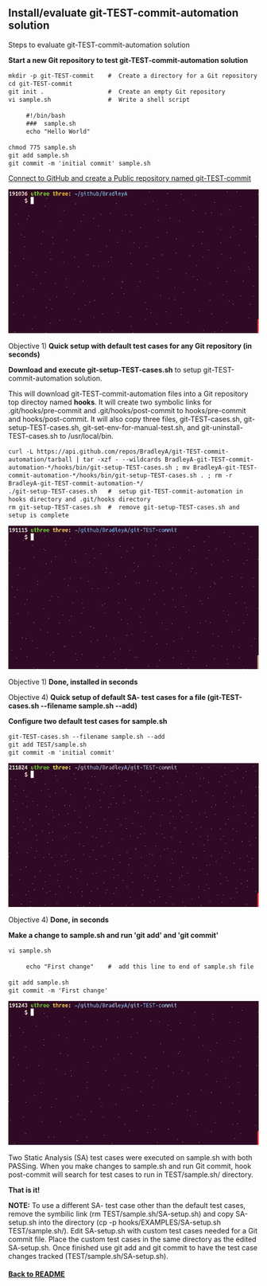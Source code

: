 ## Install/evaluate git-TEST-commit-automation solution
Steps to evaluate git-TEST-commit-automation solution

**Start a new Git repository to test git-TEST-commit-automation solution**

    mkdir -p git-TEST-commit    #  Create a directory for a Git repository
    cd git-TEST-commit
    git init .                  #  Create an empty Git repository
    vi sample.sh                #  Write a shell script
    
         #!/bin/bash
         ###  sample.sh 
         echo "Hello World"
    
    chmod 775 sample.sh
    git add sample.sh
    git commit -m 'initial commit' sample.sh

[Connect to GitHub and create a Public repository named git-TEST-commit](https://help.github.com/en/github/creating-cloning-and-archiving-repositories/creating-a-new-repository)

<img id="Steps git-TEST-commit-automation-1.gif" src="../images/git-TEST-commit-automation-1.gif" >
    
Objective 1) **Quick setup with default test cases for any Git repository (in seconds)**

**Download and execute git-setup-TEST-cases.sh** to setup git-TEST-commit-automation solution.

This will download git-TEST-commit-automation files into a Git repository top directoy named **hooks**.  It will create two symbolic links for .git/hooks/pre-commit and .git/hooks/post-commit to hooks/pre-commit and hooks/post-commit.  It will also copy three files, git-TEST-cases.sh, git-setup-TEST-cases.sh, git-set-env-for-manual-test.sh, and git-uninstall-TEST-cases.sh to /usr/local/bin.

    curl -L https://api.github.com/repos/BradleyA/git-TEST-commit-automation/tarball | tar -xzf - --wildcards BradleyA-git-TEST-commit-automation-*/hooks/bin/git-setup-TEST-cases.sh ; mv BradleyA-git-TEST-commit-automation-*/hooks/bin/git-setup-TEST-cases.sh . ; rm -r BradleyA-git-TEST-commit-automation-*/
    ./git-setup-TEST-cases.sh   #  setup git-TEST-commit-automation in hooks directory and .git/hooks directory
    rm git-setup-TEST-cases.sh  #  remove git-setup-TEST-cases.sh and setup is complete
    
<img id="Steps git-TEST-commit-automation-2.gif" src="../images/git-TEST-commit-automation-2.gif" >

Objective 1)  **Done, installed in seconds**

Objective 4)  **Quick setup of default SA- test cases for a file (git-TEST-cases.sh --filename sample.sh --add)**
    
**Configure two default test cases for sample.sh**   
    
    git-TEST-cases.sh --filename sample.sh --add
    git add TEST/sample.sh
    git commit -m 'initial commit'

<img id="Steps git-TEST-commit-automation-3.gif" src="../images/git-TEST-commit-automation-3.gif" >

Objective 4)  **Done, in seconds**

**Make a change to sample.sh and run 'git add' and 'git commit'**
    
    vi sample.sh
    
         echo "First change"    #  add this line to end of sample.sh file
	 
    git add sample.sh
    git commit -m 'First change'


<img id="Steps git-TEST-commit-automation-4.gif" src="../images/git-TEST-commit-automation-4.gif" >

Two Static Analysis (SA) test cases were executed on sample.sh with both PASSing.  When you make changes to sample.sh and run Git commit, hook post-commit will search for test cases to run in TEST/sample.sh/ directory.

**That is it!**

**NOTE:**  To use a different SA- test case other than the default test cases, remove the symbilic link (rm TEST/sample.sh/SA-setup.sh) and copy SA-setup.sh into the directory (cp -p hooks/EXAMPLES/SA-setup.sh TEST/sample.sh/).  Edit SA-setup.sh with custom test cases needed for a Git commit file.  Place the custom test cases in the same directory as the edited SA-setup.sh.  Once finished use git add and git commit to have the test case changes tracked (TEST/sample.sh/SA-setup.sh).  


#### [Back to README](https://github.com/BradleyA/git-TEST-commit-automation/tree/master/hooks#installevaluate-git-test-commit-automation-solution)

